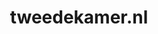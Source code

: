 ---
layout: post
title: "tweedekamer.nl"
internal_url: "/dutchgov/tweedekamer.nl.html"
subdomains_count: 139
all_subdomains_count: 235
urls_count: 111
ssl_rank: 0
http_rank: 56.828828828829
url_link: /data/tweedekamer.nl/urls.txt
all_subdomains_link: /data/tweedekamer.nl/all_subdomains.txt
subdomains_link: /data/tweedekamer.nl/subdomains.txt
categories: dutchgov
---